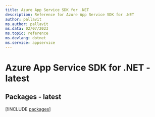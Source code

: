 ```yaml
---
title: Azure App Service SDK for .NET
description: Reference for Azure App Service SDK for .NET
author: pallavit
ms.author: pallavit
ms.data: 02/07/2023
ms.topic: reference
ms.devlang: dotnet
ms.service: appservice
---
```

# Azure App Service SDK for .NET - latest
## Packages - latest
[!INCLUDE [packages](app-service-index.md)]